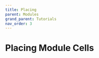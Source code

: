 ```yaml
---
title: Placing
parent: Modules
grand_parent: Tutorials
nav_order: 3
---
```



# Placing Module Cells
